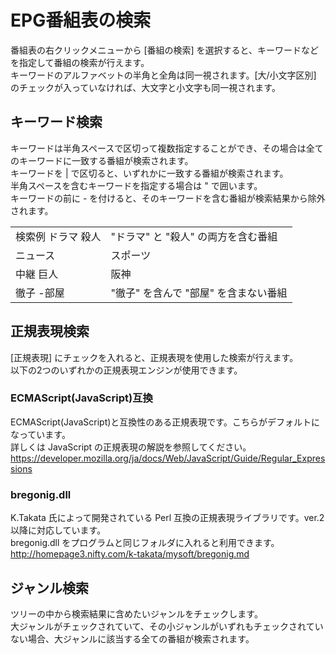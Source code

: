# EPG番組表の検索

番組表の右クリックメニューから [番組の検索] を選択すると、キーワードなどを指定して番組の検索が行えます。  
キーワードのアルファベットの半角と全角は同一視されます。[大/小文字区別] のチェックが入っていなければ、大文字と小文字も同一視されます。  

## キーワード検索

キーワードは半角スペースで区切って複数指定することができ、その場合は全てのキーワードに一致する番組が検索されます。  
キーワードを | で区切ると、いずれかに一致する番組が検索されます。  
半角スペースを含むキーワードを指定する場合は " で囲います。  
キーワードの前に - を付けると、そのキーワードを含む番組が検索結果から除外されます。

|||
|---|---|  
検索例 ドラマ 殺人| "ドラマ" と "殺人" の両方を含む番組
ニュース | スポーツ| "ニュース" と "スポーツ" のいずれか又は両方を含む番組  
中継 巨人 | 阪神| "中継" を含んで、かつ "巨人" と "阪神" のいずれか又は両方も含む番組  
徹子 -部屋| "徹子" を含んで "部屋" を含まない番組  
  
## 正規表現検索

[正規表現] にチェックを入れると、正規表現を使用した検索が行えます。  
以下の2つのいずれかの正規表現エンジンが使用できます。  

### ECMAScript(JavaScript)互換

ECMAScript(JavaScript)と互換性のある正規表現です。こちらがデフォルトになっています。  
詳しくは JavaScript の正規表現の解説を参照してください。  
<https://developer.mozilla.org/ja/docs/Web/JavaScript/Guide/Regular_Expressions>

### bregonig.dll

K.Takata 氏によって開発されている Perl 互換の正規表現ライブラリです。ver.2 以降に対応しています。  
bregonig.dll をプログラムと同じフォルダに入れると利用できます。  
<http://homepage3.nifty.com/k-takata/mysoft/bregonig.md>

## ジャンル検索

ツリーの中から検索結果に含めたいジャンルをチェックします。  
大ジャンルがチェックされていて、その小ジャンルがいずれもチェックされていない場合、大ジャンルに該当する全ての番組が検索されます。  

